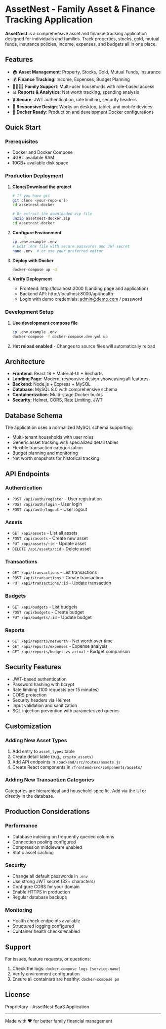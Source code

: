 # AssetNest - Family Asset & Finance Tracking Application

**AssetNest** is a comprehensive asset and finance tracking application designed for individuals and families. Track properties, stocks, gold, mutual funds, insurance policies, income, expenses, and budgets all in one place.

## Features

- 🏠 **Asset Management**: Property, Stocks, Gold, Mutual Funds, Insurance
- 💰 **Finance Tracking**: Income, Expenses, Budget Planning
- 👨‍👩‍👧‍👦 **Family Support**: Multi-user households with role-based access
- 📊 **Reports & Analytics**: Net worth tracking, spending analysis
- 🔒 **Secure**: JWT authentication, rate limiting, security headers
- 📱 **Responsive Design**: Works on desktop, tablet, and mobile devices
- 🐳 **Docker Ready**: Production and development Docker configurations

## Quick Start

### Prerequisites
- Docker and Docker Compose
- 4GB+ available RAM
- 10GB+ available disk space

### Production Deployment

1. **Clone/Download the project**
   ```bash
   # If you have git
   git clone <your-repo-url>
   cd assetnest-docker

   # Or extract the downloaded zip file
   unzip assetnest-docker.zip
   cd assetnest-docker
   ```

2. **Configure Environment**
   ```bash
   cp .env.example .env
   # Edit .env file with secure passwords and JWT secret
   nano .env  # or use your preferred editor
   ```

3. **Deploy with Docker**
   ```bash
   docker-compose up -d
   ```

4. **Verify Deployment**
   - Frontend: http://localhost:3000 (Landing page and application)
   - Backend API: http://localhost:8000/api/health
   - Login with demo credentials: admin@demo.com / password

### Development Setup

1. **Use development compose file**
   ```bash
   cp .env.example .env
   docker-compose -f docker-compose.dev.yml up
   ```

2. **Hot reload enabled** - Changes to source files will automatically reload

## Architecture

- **Frontend**: React 18 + Material-UI + Recharts
- **Landing Page**: Modern, responsive design showcasing all features
- **Backend**: Node.js + Express + MySQL
- **Database**: MySQL 8.0 with comprehensive schema
- **Containerization**: Multi-stage Docker builds
- **Security**: Helmet, CORS, Rate Limiting, JWT

## Database Schema

The application uses a normalized MySQL schema supporting:
- Multi-tenant households with user roles
- Generic asset tracking with specialized detail tables
- Flexible transaction categorization
- Budget planning and monitoring
- Net worth snapshots for historical tracking

## API Endpoints

### Authentication
- `POST /api/auth/register` - User registration
- `POST /api/auth/login` - User login
- `POST /api/auth/logout` - User logout

### Assets
- `GET /api/assets` - List all assets
- `POST /api/assets` - Create new asset
- `PUT /api/assets/:id` - Update asset
- `DELETE /api/assets/:id` - Delete asset

### Transactions
- `GET /api/transactions` - List transactions
- `POST /api/transactions` - Create transaction
- `PUT /api/transactions/:id` - Update transaction

### Budgets
- `GET /api/budgets` - List budgets
- `POST /api/budgets` - Create budget
- `PUT /api/budgets/:id` - Update budget

### Reports
- `GET /api/reports/networth` - Net worth over time
- `GET /api/reports/expenses` - Expense analysis
- `GET /api/reports/budget-vs-actual` - Budget comparison

## Security Features

- JWT-based authentication
- Password hashing with bcrypt
- Rate limiting (100 requests per 15 minutes)
- CORS protection
- Security headers via Helmet
- Input validation and sanitization
- SQL injection prevention with parameterized queries

## Customization

### Adding New Asset Types
1. Add entry to `asset_types` table
2. Create detail table (e.g., `crypto_assets`)
3. Add API endpoints in `/backend/src/routes/assets.js`
4. Create React components in `/frontend/src/components/assets/`

### Adding New Transaction Categories
Categories are hierarchical and household-specific. Add via the UI or directly in the database.

## Production Considerations

### Performance
- Database indexing on frequently queried columns
- Connection pooling configured
- Compression middleware enabled
- Static asset caching

### Security
- Change all default passwords in `.env`
- Use strong JWT secret (32+ characters)
- Configure CORS for your domain
- Enable HTTPS in production
- Regular database backups

### Monitoring
- Health check endpoints available
- Structured logging configured
- Container health checks enabled

## Support

For issues, feature requests, or questions:
1. Check the logs: `docker-compose logs [service-name]`
2. Verify environment configuration
3. Ensure all containers are healthy: `docker-compose ps`

## License

Proprietary - AssetNest SaaS Application

---

Made with ❤️ for better family financial management
